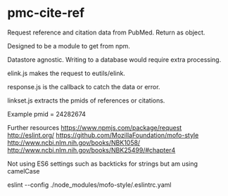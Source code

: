 # pmc-cite-ref

Request reference and citation data from PubMed. Return as object.

Designed to be a module to get from npm.

Datastore agnostic. Writing to a database would require extra processing.

elink.js makes the request to eutils/elink. 

response.js is the callback to catch the data or error.

linkset.js extracts the pmids of references or citations.

Example pmid = 24282674

Further resources
https://www.npmjs.com/package/request
http://eslint.org/
https://github.com/MozillaFoundation/mofo-style
http://www.ncbi.nlm.nih.gov/books/NBK1058/
http://www.ncbi.nlm.nih.gov/books/NBK25499/#chapter4

Not using ES6 settings such as backticks for strings but am using camelCase

eslint --config ./node_modules/mofo-style/.eslintrc.yaml